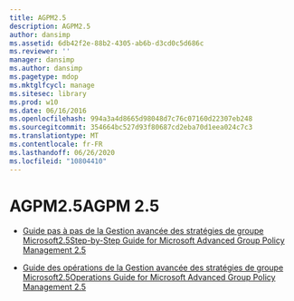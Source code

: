 ```yaml
---
title: AGPM2.5
description: AGPM2.5
author: dansimp
ms.assetid: 6db42f2e-88b2-4305-ab6b-d3cd0c5d686c
ms.reviewer: ''
manager: dansimp
ms.author: dansimp
ms.pagetype: mdop
ms.mktglfcycl: manage
ms.sitesec: library
ms.prod: w10
ms.date: 06/16/2016
ms.openlocfilehash: 994a3a4d8665d98048d7c76c07160d22307eb248
ms.sourcegitcommit: 354664bc527d93f80687cd2eba70d1eea024c7c3
ms.translationtype: MT
ms.contentlocale: fr-FR
ms.lasthandoff: 06/26/2020
ms.locfileid: "10804410"
---
```

# <span data-ttu-id="e009c-103">AGPM2.5</span><span class="sxs-lookup"><span data-stu-id="e009c-103">AGPM 2.5</span></span>


-   [<span data-ttu-id="e009c-104">Guide pas à pas de la Gestion avancée des stratégies de groupe Microsoft2.5</span><span class="sxs-lookup"><span data-stu-id="e009c-104">Step-by-Step Guide for Microsoft Advanced Group Policy Management 2.5</span></span>](step-by-step-guide-for-microsoft-advanced-group-policy-management-25.md)

-   [<span data-ttu-id="e009c-105">Guide des opérations de la Gestion avancée des stratégies de groupe Microsoft2.5</span><span class="sxs-lookup"><span data-stu-id="e009c-105">Operations Guide for Microsoft Advanced Group Policy Management 2.5</span></span>](operations-guide-for-microsoft-advanced-group-policy-management-25.md)

 

 





